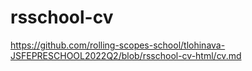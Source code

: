 # rsschool-cv
https://github.com/rolling-scopes-school/tlohinava-JSFEPRESCHOOL2022Q2/blob/rsschool-cv-html/cv.md
